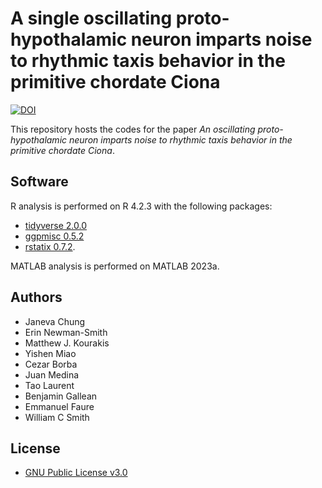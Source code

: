 # A single oscillating proto-hypothalamic neuron imparts noise to rhythmic taxis behavior in the primitive chordate Ciona

[![DOI](https://zenodo.org/badge/625013024.svg)](https://zenodo.org/badge/latestdoi/625013024)

This repository hosts the codes for the paper *An oscillating proto-hypothalamic
neuron imparts noise to rhythmic taxis behavior in the primitive chordate
Ciona*.

## Software

R analysis is performed on R 4.2.3 with the following packages:

* [tidyverse
2.0.0](https://cran.r-project.org/web/packages/tidyverse/index.html)
* [ggpmisc 0.5.2](https://cran.r-project.org/web/packages/ggpmisc/index.html)
* [rstatix 0.7.2](https://cran.r-project.org/web/packages/rstatix/index.html).

MATLAB analysis is performed on MATLAB 2023a.

## Authors

* Janeva Chung
* Erin Newman-Smith
* Matthew J. Kourakis
* Yishen Miao
* Cezar Borba
* Juan Medina
* Tao Laurent
* Benjamin Gallean
* Emmanuel Faure
* William C Smith

## License

* [GNU Public License v3.0](http://www.gnu.org/licenses/gpl-3.0.html)
